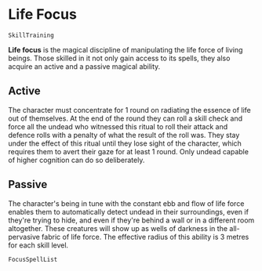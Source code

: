 # Life Focus

`SkillTraining`

**Life focus** is the magical discipline of manipulating the life force of living beings. Those skilled in it not only gain access to its spells, they also acquire an active and a passive magical ability.

## Active

The character must concentrate for 1 round on radiating the essence of life out of themselves. At the end of the round they can roll a skill check and force all the undead who witnessed this ritual to roll their attack and defence rolls with a penalty of what the result of the roll was. They stay under the effect of this ritual until they lose sight of the character, which requires them to avert their gaze for at least 1 round. Only undead capable of higher cognition can do so deliberately.

## Passive

The character's being in tune with the constant ebb and flow of life force enables them to automatically detect undead in their surroundings, even if they're trying to hide, and even if they're behind a wall or in a different room altogether. These creatures will show up as wells of darkness in the all-pervasive fabric of life force. The effective radius of this ability is 3 metres for each skill level.

`FocusSpellList`